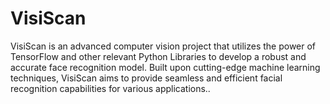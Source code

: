 # VisiScan
VisiScan is an advanced computer vision project that utilizes the power of TensorFlow and other relevant Python Libraries to develop a robust and accurate face recognition model. Built upon cutting-edge machine learning techniques, VisiScan aims to provide seamless and efficient facial recognition capabilities for various applications..
